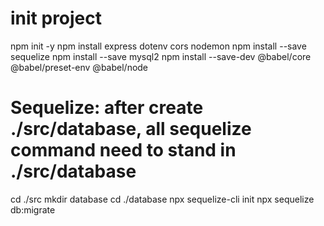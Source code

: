 # init project

npm init -y
npm install express dotenv cors nodemon
npm install --save sequelize
npm install --save mysql2
npm install --save-dev @babel/core @babel/preset-env @babel/node

# Sequelize: after create ./src/database, all sequelize command need to stand in ./src/database

cd ./src
mkdir database
cd ./database
npx sequelize-cli init
npx sequelize db:migrate
